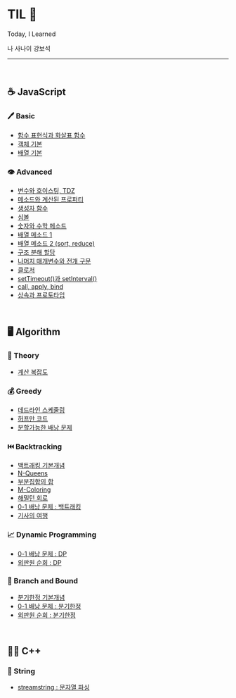 # TIL 🤟
Today, I Learned <br>

나 사나이 강보석

---
<br>

## :coffee: JavaScript

### :pen: Basic
* [함수 표현식과 화살표 함수](https://github.com/komplamoose/TIL/blob/main/Javascript/Basic/%ED%95%A8%EC%88%98%ED%91%9C%ED%98%84%EC%8B%9D%EA%B3%BC_%ED%99%94%EC%82%B4%ED%91%9C%ED%95%A8%EC%88%98.md)
* [객체 기본](https://github.com/komplamoose/TIL/blob/main/Javascript/Basic/%EA%B0%9D%EC%B2%B4%EC%99%80_This.md)
* [배열 기본](https://github.com/komplamoose/TIL/blob/main/Javascript/Basic/%EB%B0%B0%EC%97%B4_Basic.md)

### :eye: Advanced
* [변수와 호이스팅, TDZ](https://github.com/komplamoose/TIL/blob/main/Javascript/Advanced/%EB%B3%80%EC%88%98_%ED%98%B8%EC%9D%B4%EC%8A%A4%ED%8C%85_TDZ.md)
* [메소드와 계산된 프로퍼티](https://github.com/komplamoose/TIL/blob/main/Javascript/Advanced/%EB%A9%94%EC%86%8C%EB%93%9Cand%EA%B3%84%EC%82%B0%EB%90%9C_%ED%94%84%EB%A1%9C%ED%8D%BC%ED%8B%B0.md)
* [생성자 함수](https://github.com/komplamoose/TIL/blob/main/Javascript/Advanced/%EC%83%9D%EC%84%B1%EC%9E%90%ED%95%A8%EC%88%98.md)
* [심볼](https://github.com/komplamoose/TIL/blob/main/Javascript/Advanced/%EC%8B%AC%EB%B3%BC.md)
* [숫자와 수학 메소드](https://github.com/komplamoose/TIL/blob/main/Javascript/Advanced/%EC%88%AB%EC%9E%90_%EC%88%98%ED%95%99_%EB%A9%94%EC%86%8C%EB%93%9C.md)
* [배열 메소드 1](https://github.com/komplamoose/TIL/blob/main/Javascript/Advanced/%EB%B0%B0%EC%97%B4%EB%A9%94%EC%86%8C%EB%93%9C_1.md)
* [배열 메소드 2 (sort, reduce)](https://github.com/komplamoose/TIL/blob/main/Javascript/Advanced/%EB%B0%B0%EC%97%B4_%EB%A9%94%EC%86%8C%EB%93%9C_sort_reduce.md)
* [구조 분해 할당](https://github.com/komplamoose/TIL/blob/main/Javascript/Advanced/%EA%B5%AC%EC%A1%B0%EB%B6%84%ED%95%B4%ED%95%A0%EB%8B%B9.md)
* [나머지 매개변수와 전개 구문](https://github.com/komplamoose/TIL/blob/main/Javascript/Advanced/%EB%82%98%EB%A8%B8%EC%A7%80_%EB%A7%A4%EA%B0%9C%EB%B3%80%EC%88%98_and_%EC%A0%84%EA%B0%9C%EA%B5%AC%EB%AC%B8.md)
* [클로저](https://github.com/komplamoose/TIL/blob/main/Javascript/Advanced/%ED%81%B4%EB%A1%9C%EC%A0%80.md)
* [setTimeout()과 setInterval()](https://github.com/komplamoose/TIL/blob/main/Javascript/Advanced/setTimeout_setInterval.md)
* [call, apply, bind](https://github.com/komplamoose/TIL/blob/main/Javascript/Advanced/call_apply_bind.md)
* [상속과 프로토타입](https://github.com/komplamoose/TIL/blob/main/Javascript/Advanced/%EC%83%81%EC%86%8D_%ED%94%84%EB%A1%9C%ED%86%A0%ED%83%80%EC%9E%85.md)

<br>

## 🖥️ Algorithm

### 📘 Theory
* [계산 복잡도](https://github.com/komplamoose/TIL/blob/main/Algorithm/Theory/Computational_Complexity.md)

### 💰 Greedy
* [데드라인 스케줄링](https://github.com/komplamoose/TIL/blob/main/Algorithm/Greedy/deadlineSchedule.md)
* [허프만 코드](https://github.com/komplamoose/TIL/blob/main/Algorithm/Greedy/huffmanCode.md)
* [분할가능한 배낭 문제](https://github.com/komplamoose/TIL/blob/main/Algorithm/Greedy/fractionalKnapsackProblem.md)


### ⏮️ Backtracking
* [백트래킹 기본개념](https://github.com/komplamoose/TIL/blob/main/Algorithm/Backtracking/Backtracking_Concept.md)
* [N-Queens](https://github.com/komplamoose/TIL/blob/main/Algorithm/Backtracking/N-Queens.md)
* [부분집합의 합](https://github.com/komplamoose/TIL/blob/main/Algorithm/Backtracking/SumOfSubsets.md)
* [M-Coloring](https://github.com/komplamoose/TIL/blob/main/Algorithm/Backtracking/M-Coloring.md)
* [해밀턴 회로](https://github.com/komplamoose/TIL/blob/main/Algorithm/Backtracking/Hamilton_Circuit.md)
* [0-1 배낭 문제 : 백트래킹](https://github.com/komplamoose/TIL/blob/main/Algorithm/Backtracking/Backtracking_0-1_Knapsack.md)
* [기사의 여행](https://github.com/komplamoose/TIL/blob/main/Algorithm/Backtracking/Knight_Tour.md)


### 📈 Dynamic Programming
* [0-1 배낭 문제 : DP](https://github.com/komplamoose/TIL/blob/main/Algorithm/DP/0-1_Knapsack.md)
* [외판원 순회 : DP](https://github.com/komplamoose/TIL/blob/main/Algorithm/DP/DP_TSP.md)

### 🌲 Branch and Bound
* [분기한정 기본개념](https://github.com/komplamoose/TIL/blob/main/Algorithm/BranchAndBound/BranchAndBound_Concepts.md)
* [0-1 배낭 문제 : 분기한정](https://github.com/komplamoose/TIL/blob/main/Algorithm/BranchAndBound/BranchAndBound_0-1_Knapsack.md)
* [외판원 순회 : 분기한정](https://github.com/komplamoose/TIL/blob/main/Algorithm/BranchAndBound/BranchAndBound_TSP_Problem.md)


<br>

## 🧘‍♂️ C++

### 📖 String
* [streamstring : 문자열 파싱](https://github.com/komplamoose/TIL/blob/main/C%2B%2B/string/Parsing_string.md)
